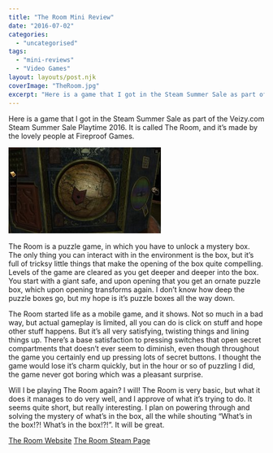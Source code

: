 ```yaml
---
title: "The Room Mini Review"
date: "2016-07-02"
categories: 
  - "uncategorised"
tags: 
  - "mini-reviews"
  - "Video Games"
layout: layouts/post.njk
coverImage: "TheRoom.jpg"
excerpt: "Here is a game that I got in the Steam Summer Sale as part of the Veizy.com Steam Summer Sale Playtime 2016. It is called The Room, and it’s made by the lovely people at Fireproof Games."
---
```

Here is a game that I got in the Steam Summer Sale as part of the Veizy.com Steam Summer Sale Playtime 2016. It is called The Room, and it’s made by the lovely people at Fireproof Games.

![The Room](images/TheRoom-300x169.jpg "Of course I'm too classy to make an OH HAI MARK joke")

The Room is a puzzle game, in which you have to unlock a mystery box. The only thing you can interact with in the environment is the box, but it’s full of tricksy little things that make the opening of the box quite compelling. Levels of the game are cleared as you get deeper and deeper into the box. You start with a giant safe, and upon opening that you get an ornate puzzle box, which upon opening transforms again. I don’t know how deep the puzzle boxes go, but my hope is it’s puzzle boxes all the way down.

The Room started life as a mobile game, and it shows. Not so much in a bad way, but actual gameplay is limited, all you can do is click on stuff and hope other stuff happens. But it’s all very satisfying, twisting things and lining things up. There’s a base satisfaction to pressing switches that open secret compartments that doesn’t ever seem to diminish, even though throughout the game you certainly end up pressing lots of secret buttons. I thought the game would lose it’s charm quickly, but in the hour or so of puzzling I did, the game never got boring which was a pleasant surprise.

Will I be playing The Room again? I will! The Room is very basic, but what it does it manages to do very well, and I approve of what it’s trying to do. It seems quite short, but really interesting. I plan on powering through and solving the mystery of what’s in the box, all the while shouting “What’s in the box!?! What’s in the box!?!”. It will be great.

[The Room Website](http://www.fireproofgames.com/games/the-room) [The Room Steam Page](http://store.steampowered.com/app/288160/The_Room/)
